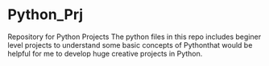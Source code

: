 # Python_Prj
Repository for Python Projects
The python files in this repo includes beginer level projects to understand some basic concepts of Pythonthat would be helpful for me to develop huge creative projects in Python.
